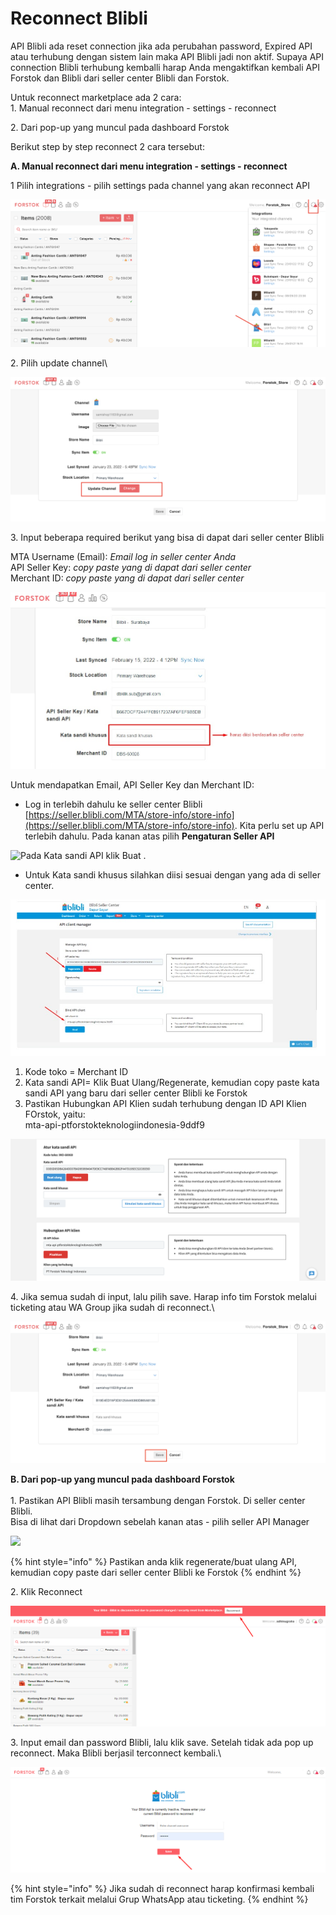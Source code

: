 # Reconnect Blibli

API Blibli ada reset connection jika ada perubahan password, Expired API atau terhubung dengan sistem lain maka API Blibli jadi non aktif. Supaya API connection Blibli terhubung kemballi harap Anda mengaktifkan kembali API Forstok dan Blibli dari seller center Blibli dan Forstok.

Untuk reconnect marketplace ada 2 cara:\
1\. Manual reconnect dari menu integration - settings - reconnect

2\. Dari pop-up yang muncul pada dashboard Forstok

Berikut step by step reconnect 2 cara tersebut:

**A. Manual reconnect dari menu integration - settings - reconnect**

1 Pilih integrations - pilih settings pada channel yang akan reconnect API

![](<../../.gitbook/assets/image (441) (1).png>)

2\. Pilih update channel\


![](<../../.gitbook/assets/image (442) (1).png>)

3\. Input beberapa required berikut yang bisa di dapat dari seller center Blibli

MTA Username (Email): _Email log in seller center Anda_\
API Seller Key: _copy paste yang di dapat dari seller center_\
Merchant ID: _copy paste yang di dapat dari seller center_

![](<../../.gitbook/assets/WhatsApp Image 2022-02-15 at 16.49.11.jpeg>)

Untuk mendapatkan Email, API Seller Key dan Merchant ID:

* Log in terlebih dahulu ke seller center Blibli [https://seller.blibli.com/MTA/store-info/store-info](https://seller.blibli.com/MTA/store-info/store-info). Kita perlu set up API terlebih dahulu. Pada kanan atas pilih **Pengaturan Seller API**

![Pada Kata sandi API klik Buat . ](https://s3.amazonaws.com/cdn.freshdesk.com/data/helpdesk/attachments/production/48066775314/original/HUAtQ\_zL9xirsYbz-obm0lI-ncXyuq16Cw.png?1603734604)

* Untuk Kata sandi khusus silahkan diisi sesuai dengan yang ada di seller center.

![](<../../.gitbook/assets/WhatsApp Image 2022-02-15 at 16.09.22.jpeg>)

1. Kode toko = Merchant ID
2. Kata sandi API= Klik Buat Ulang/Regenerate, kemudian copy paste kata sandi API yang baru dari seller center Blibli ke Forstok
3. Pastikan Hubungkan API Klien sudah terhubung dengan ID API Klien FOrstok, yaitu:\
   mta-api-ptforstokteknologiindonesia-9ddf9

![](<../../.gitbook/assets/image (447) (1) (1).png>)

4\. Jika semua sudah di input, lalu pilih save. Harap info tim Forstok melalui ticketing atau WA Group jika sudah di reconnect.\


![](<../../.gitbook/assets/image (450) (1) (1).png>)

**B. Dari pop-up yang muncul pada dashboard Forstok**\
\
1\. Pastikan API Blibli masih tersambung dengan Forstok. Di seller center Blibli.\
Bisa di lihat dari Dropdown sebelah kanan atas - pilih seller API Manager

![](https://s3.amazonaws.com/cdn.freshdesk.com/data/helpdesk/attachments/production/48087352720/original/LbA4f7R-UMAA6T7Qs\_aWeJfhkgNvDWFzrA.png?1613468465)

{% hint style="info" %}
Pastikan anda klik regenerate/buat ulang API, kemudian copy paste dari seller center Blibli ke Forstok
{% endhint %}

2\. Klik Reconnect

![](<../../.gitbook/assets/image (298).png>)

3\. Input email dan password Blibli, lalu klik save. Setelah tidak ada pop up reconnect. Maka Blibli berjasil terconnect kembali.\


![](<../../.gitbook/assets/image (297).png>)

{% hint style="info" %}
Jika sudah di reconnect harap konfirmasi kembali tim Forstok terkait melalui Grup WhatsApp atau ticketing.
{% endhint %}
